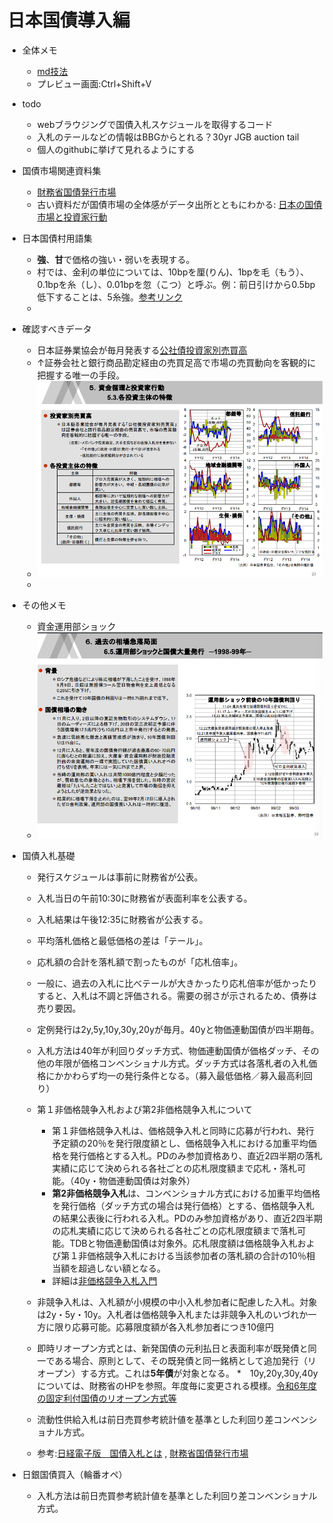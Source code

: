 # 日本国債導入編

* 全体メモ
    * [md技法](https://qiita.com/aki_number16/items/9e4f98e5fb948370ceb6)　
    * プレビュー画面:Ctrl+Shift+V　　

* todo
    * webブラウジングで国債入札スケジュールを取得するコード
    * 入札のテールなどの情報はBBGからとれる？30yr JGB auction tail
    * 個人のgithubに挙げて見れるようにする
* 国債市場関連資料集
     * [財務省国債発行市場](https://www.mof.go.jp/jgbs/publication/debt_management_report/2022/saimu2022-2-1.pdf)
     * 古い資料だが国債市場の全体感がデータ出所とともにわかる: [日本の国債市場と投資家行動](https://www.carf.e.u-tokyo.ac.jp/wp/wp-content/uploads/2021/12/zaisei22-material.pdf)
* 日本国債村用語集
     * **強**、**甘**で価格の強い・弱いを表現する。
     * 村では、金利の単位については、10bpを厘(りん)、1bpを毛（もう）、0.1bpを糸（し）、0.01bpを忽（こつ）と呼ぶ。例：前日引けから0.5bp低下することは、5糸強。[参考リンク](https://saferich.biz/%E3%83%AD%E3%83%B3%E3%82%B0%E3%81%A8%E3%82%B7%E3%83%A7%E3%83%BC%E3%83%88/)
     * 


* 確認すべきデータ
    * 日本証券業協会が毎月発表する[公社債投資家別売買高](https://www.jsda.or.jp/shiryoshitsu/toukei/toushika/index.html)
    * ↑証券会社と銀行商品勘定経由の売買足高で市場の売買動向を客観的に把握する唯一の手段。
    * ![alt text](jgb-investers.png)
    * 

* その他メモ
    * 資金運用部ショック
    * ![alt text](unnyoubu-shock.png)


* 国債入札基礎
    * 発行スケジュールは事前に財務省が公表。
    *  入札当日の午前10:30に財務省が表面利率を公表する。
    *  入札結果は午後12:35に財務省が公表する。
    *  平均落札価格と最低価格の差は「テール」。
    *  応札額の合計を落札額で割ったものが「応札倍率」。
    *  一般に、過去の入札に比べテールが大きかったり応札倍率が低かったりすると、入札は不調と評価される。需要の弱さが示されるため、債券は売り要因。
    *  定例発行は2y,5y,10y,30y,20yが毎月。40yと物価連動国債が四半期毎。
    *  入札方法は40年が利回りダッチ方式、物価連動国債が価格ダッチ、その他の年限が価格コンベンショナル方式。ダッチ方式は各落札者の入札価格にかかわらず均一の発行条件となる。（募入最低価格／募入最高利回り）
    *  第１非価格競争入札および第2非価格競争入札について
       *  第１非価格競争入札は、価格競争入札と同時に応募が行われ、発行予定額の20％を発行限度額とし、価格競争入札における加重平均価格を発行価格とする入札。PDのみ参加資格あり、直近2四半期の落札実績に応じて決められる各社ごとの応札限度額まで応札・落札可能。（40y・物価連動国債は対象外）
       *  **第2非価格競争入札**は、コンベンショナル方式における加重平均価格を発行価格（ダッチ方式の場合は発行価格）とする、価格競争入札の結果公表後に行われる入札。PDのみ参加資格があり、直近2四半期の応札実績に応じて決められる各社ごとの応札限度額まで落札可能。TDBと物価連動国債は対象外。応札限度額は価格競争入札および第１非価格競争入札における当該参加者の落札額の合計の10％相当額を超過しない額となる。
       *  詳細は[非価格競争入札入門](https://www.mof.go.jp/public_relations/finance/202209/202209e.pdf)
    *  非競争入札は、入札額が小規模の中小入札参加者に配慮した入札。対象は2y・5y・10y。入札者は価格競争入札または非競争入札のいづれか一方に限り応募可能。応募限度額が各入札参加者につき10億円
    *  即時リオープン方式とは、新発国債の元利払日と表面利率が既発債と同一である場合、原則として、その既発債と同一銘柄として追加発行（リオープン）する方式。これは**5年債**が対象となる。
       *　10y,20y,30y,40yについては、財務省のHPを参照。年度毎に変更される模様。[令和6年度の固定利付国債のリオープン方式等](https://www.mof.go.jp/jgbs/topics/press_release/20240314-01.htm) 　
    *  流動性供給入札は前日売買参考統計値を基準とした利回り差コンベンショナル方式。
    
    *  参考:[日経電子版　国債入札とは](https://www.nikkei.com/article/DGXZQOUB286JL0Y4A620C2000000/) , [財務省国債発行市場](https://www.mof.go.jp/jgbs/publication/debt_management_report/2022/saimu2022-2-1.pdf)

* 日銀国債買入（輪番オペ）
    * 入札方法は前日売買参考統計値を基準とした利回り差コンベンショナル方式。 　

